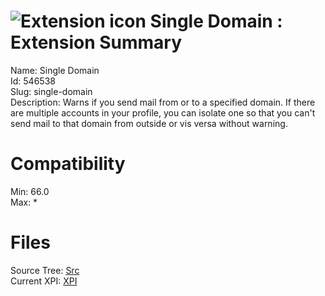 # ![Extension icon](https://addons.thunderbird.net/user-media/addon_icons/546/546538-64.png?modified=1533042011) Single Domain : Extension Summary

Name: Single Domain  
Id: 546538  
Slug: single-domain  
Description: Warns if you send mail from or to a specified domain. If there are multiple accounts in your profile, you can isolate one so that you can't send mail to that domain from outside or vis versa without warning.
  

# Compatibility
Min: 66.0  
Max: *  

# Files

Source Tree: [Src](x68/546538-single-domain/src)  
Current XPI: [XPI](x68/546538-single-domain/xpi)  



